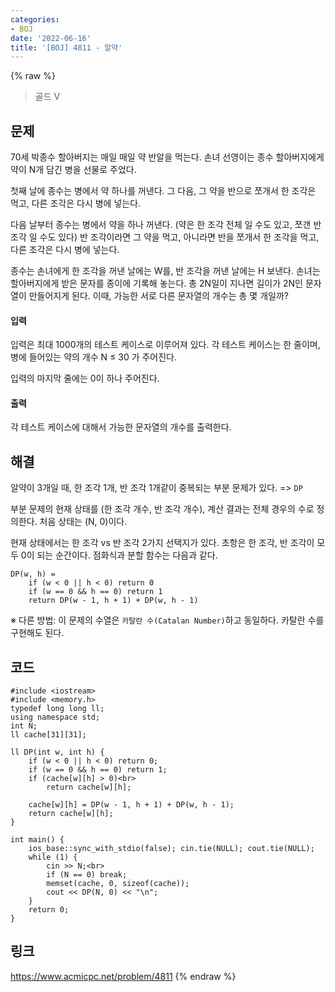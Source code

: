 ```yaml
---
categories:
- BOJ
date: '2022-06-16'
title: '[BOJ] 4811 - 알약'
---
```


{% raw %}
> 골드 V<br>

## 문제
70세 박종수 할아버지는 매일 매일 약 반알을 먹는다. 손녀 선영이는 종수 할아버지에게 약이 N개 담긴 병을 선물로 주었다.

첫째 날에 종수는 병에서 약 하나를 꺼낸다. 그 다음, 그 약을 반으로 쪼개서 한 조각은 먹고, 다른 조각은 다시 병에 넣는다.

다음 날부터 종수는 병에서 약을 하나 꺼낸다. (약은 한 조각 전체 일 수도 있고, 쪼갠 반 조각 일 수도 있다) 반 조각이라면 그 약을 먹고, 아니라면 반을 쪼개서 한 조각을 먹고, 다른 조각은 다시 병에 넣는다.

종수는 손녀에게 한 조각을 꺼낸 날에는 W를, 반 조각을 꺼낸 날에는 H 보낸다. 손녀는 할아버지에게 받은 문자를 종이에 기록해 놓는다. 총 2N일이 지나면 길이가 2N인 문자열이 만들어지게 된다. 이때, 가능한 서로 다른 문자열의 개수는 총 몇 개일까?

#### 입력
입력은 최대 1000개의 테스트 케이스로 이루어져 있다. 각 테스트 케이스는 한 줄이며, 병에 들어있는 약의 개수 N ≤ 30 가 주어진다.

입력의 마지막 줄에는 0이 하나 주어진다.

#### 출력
각 테스트 케이스에 대해서 가능한 문자열의 개수를 출력한다.

## 해결
알약이 3개일 때, 한 조각 1개, 반 조각 1개같이 중복되는 부분 문제가 있다. => `DP`<br>

부분 문제의 현재 상태를 (한 조각 개수, 반 조각 개수), 계산 결과는 전체 경우의 수로 정의한다. 처음 상태는 (N, 0)이다.

현재 상태에서는 한 조각 vs 반 조각 2가지 선택지가 있다. 초항은 한 조각, 반 조각이 모두 0이 되는 순간이다. 점화식과 분할 함수는 다음과 같다.
```
DP(w, h) = 
	if (w < 0 || h < 0) return 0
	if (w == 0 && h == 0) return 1
	return DP(w - 1, h + 1) + DP(w, h - 1)
```


※ 다른 방법: 이 문제의 수열은 `카탈란 수(Catalan Number)`하고 동일하다. 카탈란 수를 구현해도 된다.

## 코드
```
#include <iostream>
#include <memory.h>
typedef long long ll;
using namespace std;
int N;
ll cache[31][31];

ll DP(int w, int h) {
	if (w < 0 || h < 0) return 0;
	if (w == 0 && h == 0) return 1;
	if (cache[w][h] > 0)<br>
		return cache[w][h];

	cache[w][h] = DP(w - 1, h + 1) + DP(w, h - 1);
	return cache[w][h];
}

int main() {
	ios_base::sync_with_stdio(false); cin.tie(NULL); cout.tie(NULL);
	while (1) {
		cin >> N;<br>
		if (N == 0) break;
		memset(cache, 0, sizeof(cache));
		cout << DP(N, 0) << "\n";
	}
	return 0;
}
```

## 링크
https://www.acmicpc.net/problem/4811
{% endraw %}